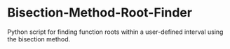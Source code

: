 # Bisection-Method-Root-Finder
 Python script for finding function roots within a user-defined interval using the bisection method.
